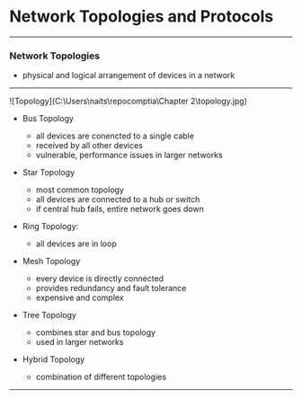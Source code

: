 # Network Topologies and Protocols
---

### Network Topologies

* physical and logical arrangement of devices in a network

---

![Topology](C:\Users\naits\repocomptia\Chapter 2\topology.jpg)

* Bus Topology
    * all devices are conencted to a single cable
    * received by all other devices
    * vulnerable, performance issues in larger networks

* Star Topology
    * most common topology
    * all devices are connected to a hub or switch
    * if central hub fails, entire network goes down

* Ring Topology:
    * all devices are in loop

* Mesh Topology
    * every device is directly connected
    * provides redundancy and fault tolerance
    * expensive and complex

* Tree Topology
    * combines star and bus topology
    * used in larger networks

* Hybrid Topology
    * combination of different topologies

---
